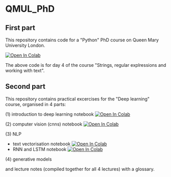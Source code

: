 # QMUL_PhD

## First part

This repository contains code for a "Python" PhD course on Queen Mary University London.

[![Open In Colab](https://colab.research.google.com/assets/colab-badge.svg)](https://colab.research.google.com/drive/1VEJYSAiAGlCiqsQDB929OxN8oCqBWT2B?usp=sharing)

The above code is for day 4 of the course "Strings, regular explressions and working with text".


## Second part

This repository contains practical excercises for the "Deep learning" course, organised in 4 parts:

(1) introduction to deep learning notebook [![Open In Colab](https://colab.research.google.com/assets/colab-badge.svg)](https://colab.research.google.com/drive/1KoBppf5Yoqw5bnP_fqu-5d3_mdyxZh4t)

(2) computer vision (cnns) notebook [![Open In Colab](https://colab.research.google.com/assets/colab-badge.svg)](https://colab.research.google.com/drive/1ByYlOLRiW-srA8niRY5kBFmHP-O5G7uM) 

(3) NLP
 - text vectorisation notebook [![Open In Colab](https://colab.research.google.com/assets/colab-badge.svg)](https://colab.research.google.com/drive/1ymRF8-lDwiUqtVesTQ_5hsq5b92KWmzp)
- RNN and LSTM notebook [![Open In Colab](https://colab.research.google.com/assets/colab-badge.svg)](https://colab.research.google.com/drive/1ymRF8-lDwiUqtVesTQ_5hsq5b92KWmzp)



(4) generative models

and lecture notes (compiled together for all 4 lectures) with a glossary. 
